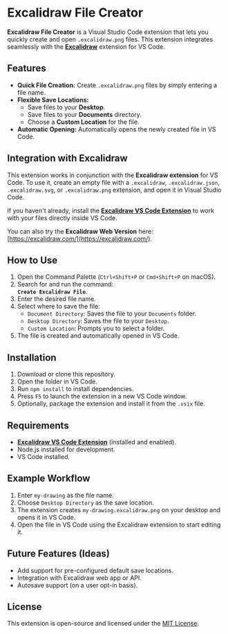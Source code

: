 # Excalidraw File Creator

**Excalidraw File Creator** is a Visual Studio Code extension that lets you quickly create and open `.excalidraw.png` files. This extension integrates seamlessly with the **[Excalidraw](https://github.com/excalidraw/excalidraw)** extension for VS Code.

## Features

- **Quick File Creation:** Create `.excalidraw.png` files by simply entering a file name.
- **Flexible Save Locations:**
  - Save files to your **Desktop**.
  - Save files to your **Documents** directory.
  - Choose a **Custom Location** for the file.
- **Automatic Opening:** Automatically opens the newly created file in VS Code.

## Integration with Excalidraw

This extension works in conjunction with the **Excalidraw extension** for VS Code. To use it, create an empty file with a `.excalidraw`, `.excalidraw.json`, `.excalidraw.svg`, or `.excalidraw.png` extension, and open it in Visual Studio Code.

If you haven't already, install the **[Excalidraw VS Code Extension](https://marketplace.visualstudio.com/items?itemName=Excalidraw.excalidraw)** to work with your files directly inside VS Code.

You can also try the **Excalidraw Web Version** here: [https://excalidraw.com/](https://excalidraw.com/).

## How to Use

1. Open the Command Palette (`Ctrl+Shift+P` or `Cmd+Shift+P` on macOS).
2. Search for and run the command:  
   **`Create Excalidraw File`**.
3. Enter the desired file name.
4. Select where to save the file:
   - `Document Directory`: Saves the file to your `Documents` folder.
   - `Desktop Directory`: Saves the file to your `Desktop`.
   - `Custom Location`: Prompts you to select a folder.
5. The file is created and automatically opened in VS Code.

## Installation

1. Download or clone this repository.
2. Open the folder in VS Code.
3. Run `npm install` to install dependencies.
4. Press `F5` to launch the extension in a new VS Code window.
5. Optionally, package the extension and install it from the `.vsix` file.

## Requirements

- **[Excalidraw VS Code Extension](https://marketplace.visualstudio.com/items?itemName=Excalidraw.excalidraw)** (installed and enabled).
- Node.js installed for development.
- VS Code installed.

## Example Workflow

1. Enter `my-drawing` as the file name.
2. Choose `Desktop Directory` as the save location.
3. The extension creates `my-drawing.excalidraw.png` on your desktop and opens it in VS Code.
4. Open the file in VS Code using the Excalidraw extension to start editing it.

## Future Features (Ideas)

- Add support for pre-configured default save locations.
- Integration with Excalidraw web app or API.
- Autosave support (on a user opt-in basis).

## License

This extension is open-source and licensed under the [MIT License](LICENSE).
